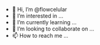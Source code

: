 - 👋 Hi, I’m @flowcelular
- 👀 I’m interested in ...
- 🌱 I’m currently learning ...
- 💞️ I’m looking to collaborate on ...
- 📫 How to reach me ...

<!---
flowcelular/flowcelular is a ✨ special ✨ repository because its `README.md` (this file) appears on your GitHub profile.
You can click the Preview link to take a look at your changes.
--->
